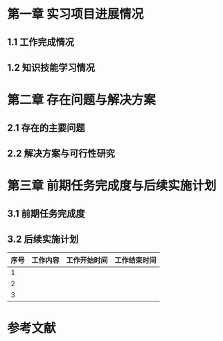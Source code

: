 # 第一章 实习项目进展情况

## 1.1 工作完成情况

<!-- 详细介绍已完成的工作情况，包括对复杂软件工程问题的推理分析,针对复杂软件工程问题设计满足特定需求的总体设计和详细设计。对于已经完成工作，需对实施结果进行分析和解释，并通过信息综合得到合理有效的结论。 -->

## 1.2 知识技能学习情况

<!-- 根据课题应用场景，选择开发环境、工具与技术标准；说明工具的学习和使用情况，文献和书籍的查阅、分析、总结和收获；阐述针对个人或职业发展的需求，进行的其它学习等。 -->

# 第二章 存在问题与解决方案

## 2.1 存在的主要问题

<!-- 分析、总结和归纳实习执行过程中存在的主要问题与具体的应对措施，能通过具体事例来说明在心理素质培养以及应对项目风险与挑战的能力锻炼等方面是否有所收获。 -->

## 2.2 解决方案与可行性研究

<!-- 针对当前尚未解决的复杂工程问题，分析文献寻求解决方案，并在安全、环境、法律等约束条件下，通过技术经济评价对设计方案的可行性进行研究，说明方案的合理性。 -->

# 第三章 前期任务完成度与后续实施计划

## 3.1 前期任务完成度

<!-- 请详细列出目前已完成了哪些工作，还有哪些工作没有完成，已完成工作占总任务的百分比。 -->

## 3.2 后续实施计划

<!-- 请详细列出目前已完成了哪些工作，还有哪些工作没有完成，已完成工作占总任务的百分比。 -->

|序号|工作内容|工作开始时间|工作结束时间|
|---|---|---|---|
|1||||
|2||||
|3||||

# 参考文献
